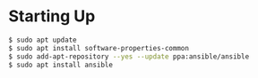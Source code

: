 # Starting Up

```bash
$ sudo apt update
$ sudo apt install software-properties-common
$ sudo add-apt-repository --yes --update ppa:ansible/ansible
$ sudo apt install ansible
```
